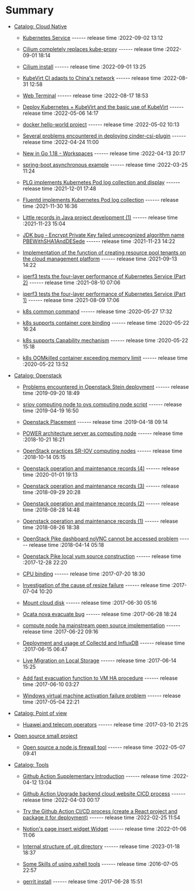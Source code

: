 # Summary

- [Catalog: Cloud Native](./SUMMARY.md)

  - [Kubernetes Service](./cloud-native/k8s-service.md) ------ release time :2022-09-02 13:12

  - [Cilium completely replaces kube-proxy](./cloud-native/cilium-replace-kube-proxy.md) ------ release time :2022-09-01 18:14

  - [Cilium install](./cloud-native/cilium-install.md) ------ release time :2022-09-01 13:25

  - [KubeVirt CI adapts to China's network](./cloud-native/kubevirtci-for-chinanet.md) ------ release time :2022-08-31 12:58

  - [Web Terminal](./cloud-native/web-terminal.md) ------ release time :2022-08-17 18:53

  - [Deploy Kubernetes + KubeVirt and the basic use of KubeVirt](./cloud-native/deploy-kubevirt.md) ------ release time :2022-05-06 14:17

  - [docker hello-world project](./cloud-native/docker-java-demo.md) ------ release time :2022-05-02 10:13

  - [Several problems encountered in deploying cinder-csi-plugin](./cloud-native/deploy-cinder-csi-plugin.md) ------ release time :2022-04-24 11:00

  - [New in Go 1.18 - Workspaces](./cloud-native/go1.18-workspace.md) ------ release time :2022-04-13 20:17

  - [spring-boot asynchronous example](./cloud-native/spring-boot-async-demo.md) ------ release time :2022-03-25 11:24

  - [PLG implements Kubernetes Pod log collection and display](./cloud-native/plg.md) ------ release time :2021-12-01 17:48
 
  - [Fluentd implements Kubernetes Pod log collection](./cloud-native/fluentd.md) ------ release time :2021-11-30 16:36

  - [Little records in Java project development (1)](./cloud-native/java-dev-memo-1.md) ------ release time :2021-11-23 15:04
 
  - [JDK bug - Encrypt Private Key failed unrecognized algorithm name PBEWithSHA1AndDESede](./cloud-native/jdk-bug.md) ------ release time :2021-11-23 14:22
 
  - [Implementation of the function of creating resource pool tenants on the cloud management platform](./cloud-native/tenant-cmp.md) ------ release time :2021-09-13 14:22
 
  - [iperf3 tests the four-layer performance of Kubernetes Service (Part 2)](./cloud-native/test-service-performance-2.md) ------ release time :2021-08-10 07:06
 
  - [iperf3 tests the four-layer performance of Kubernetes Service (Part 1)](./cloud-native/test-service-performance-1.md) ------ release time :2021-08-09 17:06
 
  - [k8s common command](./cloud-native/k8s-cmd.md) ------ release time :2020-05-27 17:32
 
  - [k8s supports container core binding](./cloud-native/cpu-binding.md) ------ release time :2020-05-22 16:24
 
  - [k8s supports Capability mechanism](./cloud-native/capability.md) ------ release time :2020-05-22 15:18
 
  - [k8s OOMkilled container exceeding memory limit](./cloud-native/oom.md) ------ release time :2020-05-22 13:52

- [Catalog: Openstack](./SUMMARY.md)

  - [Problems encountered in Openstack Stein deployment](./openstack/deploy-openstack-stein.md) ------ release time :2019-09-20 18:49

  - [sriov computing node to ovs computing node script](./openstack/sriov2ovs.md) ------ release time :2019-04-19 16:50

  - [Openstack Placement](./openstack/placement.md) ------ release time :2019-04-18 09:14

  - [POWER architecture server as computing node](./openstack/power-arch.md) ------ release time :2018-10-21 16:21

  - [OpenStack practices SR-IOV computing nodes](./openstack/sriov.md) ------ release time :2018-10-14 05:15

  - [Openstack operation and maintenance records (4)](./openstack/openstack-op-4.md) ------ release time :2020-01-01 19:13

  - [Openstack operation and maintenance records (3)](./openstack/openstack-op-3.md) ------ release time :2018-09-29 20:28

  - [Openstack operation and maintenance records (2)](./openstack/openstack-op-2.md) ------ release time :2018-08-28 14:48

  - [Openstack operation and maintenance records (1)](./openstack/openstack-op-1.md) ------ release time :2018-08-26 18:38

  - [OpenStack Pike dashboard noVNC cannot be accessed problem](./openstack/novnc-problem.md) ------ release time :2018-04-14 05:18

  - [Openstack Pike local yum source construction](./openstack/openstack-local-yum.md) ------ release time :2017-12-28 22:20

  - [CPU binding](./openstack/cpu-binding.md) ------ release time :2017-07-20 18:30

  - [Investigation of the cause of resize failure](./openstack/resize-fail.md) ------ release time :2017-07-04 10:20

  - [Mount cloud disk](./openstack/mount-cloud-disk.md) ------ release time :2017-06-30 05:16

  - [Ocata nova evacuate bug](./openstack/ocata-nova-evacuate-bug.md) ------ release time :2017-06-28 18:24

  - [compute node ha mainstream open source implementation](./openstack/compute-node-ha.md) ------ release time :2017-06-22 09:16

  - [Deployment and usage of Collectd and InfluxDB](./openstack/collectd-influxdb.md) ------ release time :2017-06-15 06:47

  - [Live Migration on Local Storage](./openstack/live-migration-local.md) ------ release time :2017-06-14 15:25

  - [Add fast evacuation function to VM HA procedure](./openstack/fast-evacuation.md) ------ release time :2017-06-10 03:27

  - [Windows virtual machine activation failure problem](./openstack/vm-activation-failure.md) ------ release time :2017-05-04 22:21

- [Catalog: Point of view](./SUMMARY.md)

  - [Huawei and telecom operators](./point-of-view/huawei-and-operators.md) ------ release time :2017-03-10 21:25

- [Open source small project](./SUMMARY.md)

  - [Open source a node.js firewall tool](./open-source-small-project/firewall-tool.md) ------ release time :2022-05-07 09:41

- [Catalog: Tools](./SUMMARY.md)

  - [Github Action Supplementary Introduction](./tools/github-action.md) ------ release time :2022-04-12 13:04

  - [Github Action Upgrade backend cloud website CICD process](./tools/blog-cicd.md) ------ release time :2022-04-03 00:17

  - [Try the Github Action CI/CD process (create a React project and package it for deployment)](./tools/github-action-demo.md) ------ release time :2022-02-25 11:54

  - [Notion's page insert widget Widget](./tools/notion-widget.md) ------ release time :2022-01-06 11:06

  - [Internal structure of .git directory](./tools/git-dir.md) ------ release time :2023-01-18 18:37

  - [Some Skills of using xshell tools](./tools/xshell-skill.md) ------ release time :2016-07-05 22:57

  - [gerrit install](./tools/gerrit-install.md) ------ release time :2017-06-28 15:51
